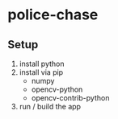 # police-chase

## Setup

1. install python
2. install via pip
	- numpy
	- opencv-python
	- opencv-contrib-python
3. run / build the app
